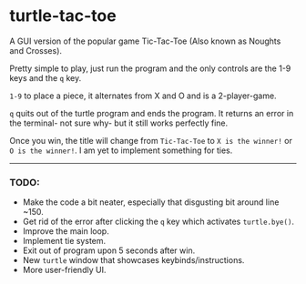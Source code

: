 # turtle-tac-toe
A GUI version of the popular game Tic-Tac-Toe (Also known as Noughts and Crosses).

Pretty simple to play, just run the program and the only controls are the 1-9 keys and the `q` key.

`1-9` to place a piece, it alternates from X and O and is a 2-player-game.

`q` quits out of the turtle program and ends the program. It returns an error in the terminal- not sure why- but it still works perfectly fine.

Once you win, the title will change from `Tic-Tac-Toe` to `X is the winner!` or `O is the winner!`. I am yet to implement something for ties.

***

### TODO:
- Make the code a bit neater, especially that disgusting bit around line ~150.
- Get rid of the error after clicking the `q` key which activates `turtle.bye()`.
- Improve the main loop.
- Implement tie system.
- Exit out of program upon 5 seconds after win.
- New `turtle` window that showcases keybinds/instructions.
- More user-friendly UI.